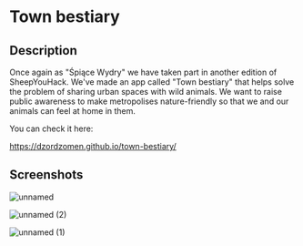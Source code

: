 # Town bestiary

## Description

Once again as "Śpiące Wydry" we have taken part in another edition of SheepYouHack. We've made an app called "Town bestiary" that helps solve the problem of sharing urban spaces with wild animals. We want to raise public awareness to make metropolises nature-friendly so that we and our animals can feel at home in them. 

You can check it here:

https://dzordzomen.github.io/town-bestiary/

## Screenshots

![unnamed](https://user-images.githubusercontent.com/19236279/145711877-e8a2b4c4-bb29-429a-9434-476b04647c60.gif)

![unnamed (2)](https://user-images.githubusercontent.com/19236279/145711878-b4ce337b-258d-4f8c-b683-d3d8d0256df4.gif)

![unnamed (1)](https://user-images.githubusercontent.com/19236279/145711882-aba09d7f-0836-45d7-8293-2526949c26ef.gif)
